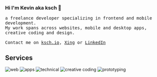 ### Hi I'm Kevin aka ksch 👋


  <samp>a freelance developer specializing in frontend and mobile development.<br>My work spans across websites, mobile and desktop apps, creative coding and design.<br><br>
  Contact me on <a href="https://ksch.io">ksch.io</a>, <a href="https://www.xing.com/profile/Kevin_Scheffelmeier">Xing</a> or <a href="https://www.linkedin.com/in/kevin-scheffelmeier">LinkedIn</a>
  </samp>

## Services
![web](https://user-images.githubusercontent.com/1451664/180445976-d81f7449-e59b-4d50-9407-eb586f33cfd1.png)
![apps](https://user-images.githubusercontent.com/1451664/180445965-9de7569c-b528-4ed6-89d1-1fcf36656909.png)
![technical](https://user-images.githubusercontent.com/1451664/180445975-e631ef5b-9f54-4d07-9759-dd31226d36e6.png)
![creative coding](https://user-images.githubusercontent.com/1451664/180445967-167e2dcc-d4a8-4986-bd66-6c670635613a.png)
![prototyping](https://user-images.githubusercontent.com/1451664/180445971-92bb2362-906a-4cc5-9b01-210c5e326066.png)
